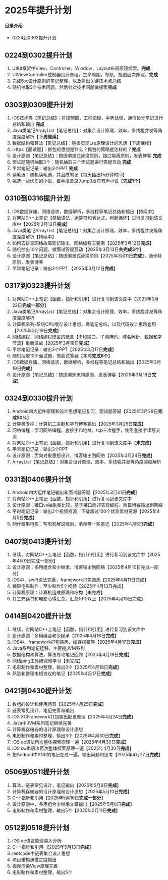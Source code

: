 # 2025年提升计划
#### 目录介绍
- 0224到0302提升计划




## 0224到0302提升计划

1. UIKit框架中View，Controller，Window，Layout布局原理探索。**完成**
2. UIViewController控制器设计原理，生命周期，导航，视图层次原理。**完成**
3. 完成6大设计原则的笔记整理，以及输出关键技术点总结 
4. 随机抽取3个技术问题，然后针对技术问题做探索**完成**

## 0303到0309提升计划

1. iOS技术类【笔记总结】：将控制器，工程面板，手势处理，通信设计笔记进行总结和输出 **完成**
2. Java类笔记ArrayList【笔记总结】：对集合设计原理，效率，多线程并发等角度深度解析【**下周继续**】
3. 数据结构和算法【笔记总结】：链表实现Lru原理设计的思想【下周继续】
4. Https【面试题】：抓包的思想是什么？抓包的策略是怎样的？**完成**
5. 设计原则【笔记总结】：搞透彻里式替换原则，接口隔离原则，发表博客 **完成**
6. 面试题随机抽取3个：随机抽取三个面试题进行答疑互动 **完成**
7. 平常笔记记录：输出3个PPT **完成**
8. 读毛选：随机读毛选，并且做笔记【每天抽出15分钟时间】
9. 挑选一些优质的小说，着手准备录入mp3发布有声小说【**完成1个**】

## 0310到0316提升计划

1. iOS数据存储，网络请求，数据解析，多线程等笔记总结和输出【持续中】
2. 对网站C++上笔记【基础语法，运算符和表达式，判断循环】进行复习到该文库中【2025年3月13日**完成**】
3. Java类笔记ArrayList【笔记总结】：对集合设计原理，效率，多线程并发等角度深度解析【持续中】
4. 如何去排查网络故障笔记输出，网络编程三要素【2025年3月12日**完成**】
5. 随机抽出10个问题，做面试答疑互动【2025年3月13日**共完成3个**】
6. 设计原则【笔记总结】：搞透彻里式替换原则【2025年3月11日**完成**】，迪米特原则，发表博客
7. 平常笔记记录：输出3个PPT 【2025年3月12日**完成**】

## 0317到0323提升计划

1. 对网站C++上笔记【函数，指针和引用】进行复习到该文库中【2025年3月22日**完成一部分**】
2. Java类笔记ArrayList【笔记总结】：对集合设计原理，效率，多线程并发等角度深度解析
3. 计算机系列-系统CPU缓存设计思想，做笔记总结，以及代码设计思路套用【2025年3月19日**完成**】
4. 网络编程，网络编程模型的概念【IP和端口，子网掩码，域名解析，数据和字节流】重新温故【2025年3月18日**完成**】
5. 平常笔记记录：输出3个PPT【2025年3月17日**完成**】
6. 随机抽取10个面试题，做面试答疑【本周**完成6个**】
7. iOS数据存储，网络请求，数据解析，多线程等笔记总结和输出【2025年3月19日**完成**】
8. 设计原则【笔记总结】：搞透彻迪米特原则，发表博客【2025年3月18日**完成**】

## 0324到0330提升计划

1. Android四大组件原理和设计思想笔记复习，面试题答疑【2025年3月28日**完成50%**】
2. 计算机专栏：计算机二进制和字节博客输出【2025年3月25日**完成**】
3. 网络编程：学习网络编程，套接字和地址，tcp三次握手，使用套接字读写交流
4. 对网站C++上笔记【函数，指针和引用】进行复习到该文库中【**未完成**】
5. 平常笔记记录：输出3个PPT
6. 设计原则：面向对象思想设计，博客输出到网络【2025年3月24日**完成**】
7. ArrayList【笔记总结】：对集合设计原理，效率，多线程并发等角度深度解析

## 0331到0406提升计划

1. Android四大组件笔记输出和面试题答疑【2025年3月31日**完成**】
2. 对网站C++上笔记【函数，指针和引用】进行复习到该文库中
3. 设计原则：接口vs抽象类比较，基于接口而非实现编程，两篇博客输出到网络
4. 平时笔记记录：输出2个视频资源，下载超过100个优质素材资源【2025年4月5日**完成**】
5. 制作糖果电影：写电影解说规划，清单等一些笔记【2025年4月5日**完成**】

## 0407到0413提升计划

1. 继续，对网站C++上笔记【函数，指针和引用】进行复习到该文库中【2025年4月9日完成一部分】
2. 设计原则：多用组合和少继承，博客输出到网络【2025年4月10日完成一部分】
3. iOS中，swift语法完善，framework打包熟悉【2025年4月11日完成】
4. 糖果电影制作：至少制作5个视频【2025年4月13日完成】
5. 计算机原理：计算机组成原理和结构【未完成】
6. 打工充读书和电影心得汇总，汇总10个以上【2025年4月13日完成】

## 0414到0420提升计划

1. 继续，对网站C++上笔记【函数，指针和引用】进行复习到该文库中
2. 设计原则：多用组合和少继承【2025年4月16日**完成**】
3. iOS中，framework打包熟悉，编译报错等【2025年4月17日**完成**】
4. Java系列笔记迁移，主要是JVM系列
5. 数据结构和算法，算法导论笔记回顾【2025年4月19日**完成**】
6. 网络ping工具研究和学习【未完成】
7. 电影制作和素材整理，输出3个【2025年4月18日**完成**】
8. 熟悉和整理韦根协议的笔记【2025年4月17日**完成**】

## 0421到0430提升计划

1. 数组的设计和使用场景【2025年4月25日**完成**】
2. 链表常见设计，笔记完善和输出
3. iOS XCFramework打包输出配置原理【2025年4月24日**完成**】
4. Java中JVM系列笔记继续完善
5. 计算机存储器的设计原理和设计思想
6. 电影制作和素材整理，输出3个【2025年4月30日**完成**】
7. iOS oc语法再次整体探索原理一遍【2025年4月30日**完成**】
8. iOS swift语法再次整体探索原理一遍【2025年4月30日**完成**】
9. 把Android中ANR的笔记在过一遍，输出问题和思考【2025年4月27日**完成**】

## 0506到0511提升计划

1. 算法，链表常见设计，笔记输出【2025年5月9日**完成**】
2. 计算机存储器的设计原理和设计思想【2025年5月10日**完成**】
3. C++指针和引用【2025年5月10日**完成一部分**】
4. 设计原则中，多用组合少继承文章输出【2025年5月8日**完成**】
5. 电影制作和素材整理，输出5个【2025年5月11日**完成**】

## 0512到0518提升计划

1. iOS oc语言原理深入分析
2. C++指针和引用                           【2025年5月13日**完成**】
3. leetcode中链表集合设计思想
4. 项目重构演进之路输出
5. 视频渲染View原理完善
6. 电影制作和素材整理，输出5个






